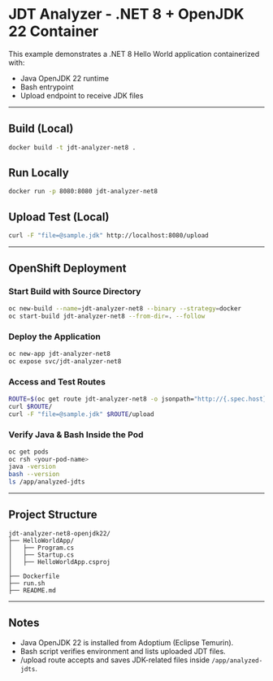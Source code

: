 # JDT Analyzer - .NET 8 + OpenJDK 22 Container

This example demonstrates a .NET 8 Hello World application containerized with:
- Java OpenJDK 22 runtime
- Bash entrypoint
- Upload endpoint to receive JDK files

---

## Build (Local)

```bash
docker build -t jdt-analyzer-net8 .
```

## Run Locally

```bash
docker run -p 8080:8080 jdt-analyzer-net8
```

## Upload Test (Local)

```bash
curl -F "file=@sample.jdk" http://localhost:8080/upload
```

---

## OpenShift Deployment

### Start Build with Source Directory

```bash
oc new-build --name=jdt-analyzer-net8 --binary --strategy=docker
oc start-build jdt-analyzer-net8 --from-dir=. --follow
```

### Deploy the Application

```bash
oc new-app jdt-analyzer-net8
oc expose svc/jdt-analyzer-net8
```

### Access and Test Routes

```bash
ROUTE=$(oc get route jdt-analyzer-net8 -o jsonpath="http://{.spec.host}")
curl $ROUTE/
curl -F "file=@sample.jdk" $ROUTE/upload
```

### Verify Java & Bash Inside the Pod

```bash
oc get pods
oc rsh <your-pod-name>
java -version
bash --version
ls /app/analyzed-jdts
```

---

## Project Structure

```
jdt-analyzer-net8-openjdk22/
├── HelloWorldApp/
│   ├── Program.cs
│   ├── Startup.cs
│   ├── HelloWorldApp.csproj
│
├── Dockerfile
├── run.sh
├── README.md
```

---

## Notes

- Java OpenJDK 22 is installed from Adoptium (Eclipse Temurin).
- Bash script verifies environment and lists uploaded JDT files.
- /upload route accepts and saves JDK-related files inside `/app/analyzed-jdts`.

